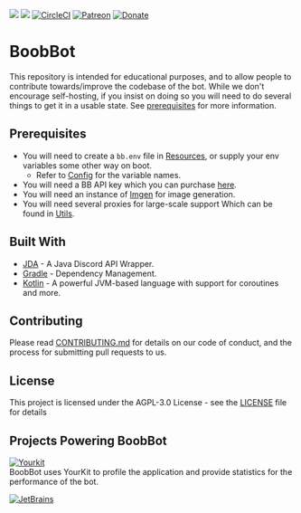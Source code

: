 ![](https://cdn.discordapp.com/attachments/1020903723133829210/1020915800493793400/OpenSauce.svg) ![](https://cdn.discordapp.com/attachments/330777295952543744/478325842188042241/license.svg) [![CircleCI](https://circleci.com/gh/BoobBot/BoobBot.svg?style=svg)](https://circleci.com/gh/BoobBot/BoobBot) [![Patreon](https://img.shields.io/badge/patreon-donate-green.svg)](https://www.patreon.com/OfficialBoobBot) [![Donate](https://img.shields.io/badge/Donate-PayPal-blue.svg)](https://paypal.me/boobbot)  

# BoobBot

This repository is intended for educational purposes, and to allow people to contribute towards/improve the codebase of the bot.
While we don't encourage self-hosting, if you insist on doing so you will need to do several things to get it in a usable state.
See [prerequisites](#prerequisites) for more information.

## Prerequisites

* You will need to create a `bb.env` file in [Resources](src/main/resources), or supply your env variables some other way on boot.
  * Refer to [Config](src/main/kotlin/bot/boobbot/entities/internals/Config.kt) for the variable names.
* You will need a BB API key which you can purchase [here](https://www.patreon.com/OfficialBoobBot).
* You will need an instance of [Imgen](https://github.com/DankMemer/imgen) for image generation.
* You will need several proxies for large-scale support Which can be found in [Utils](src/main/kotlin/bot/boobbot/utils/Utils.kt).


## Built With

* [JDA](https://github.com/DV8FromTheWorld/JDA) - A Java Discord API Wrapper.
* [Gradle](https://gradle.org/) - Dependency Management.
* [Kotlin](https://kotlinlang.org/) - A powerful JVM-based language with support for coroutines and more.

## Contributing

Please read [CONTRIBUTING.md](CONTRIBUTING.md) for details on our code of conduct, and the process for submitting pull requests to us.

## License

This project is licensed under the AGPL-3.0 License - see the [LICENSE](LICENSE) file for details

## Projects Powering BoobBot

[![Yourkit](https://www.yourkit.com/images/yklogo.png)](https://www.yourkit.com/java/profiler)  
BoobBot uses YourKit to profile the application and provide statistics for the performance of the bot.

[![JetBrains](https://cdn.discordapp.com/attachments/440683853364068381/570687889634099238/untitled.svg)](https://www.jetbrains.com/?from=BoobBot)
